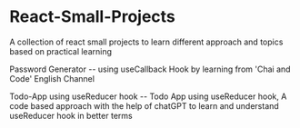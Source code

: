 # React-Small-Projects
A collection of react small projects to learn different approach and topics based on practical learning


Password Generator -- using useCallback Hook by learning from 'Chai and Code' English Channel


Todo-App using useReducer hook  -- Todo App using useReducer hook, A code based approach with the help of chatGPT to learn and understand useReducer hook in better terms

